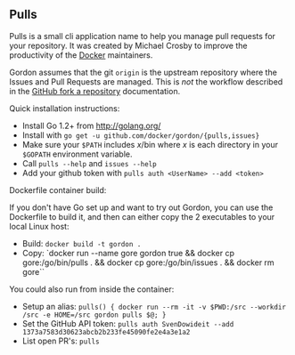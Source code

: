 ## Pulls

Pulls is a small cli application name to help you manage pull requests for your repository.
It was created by Michael Crosby to improve the productivity of the [Docker](https://docker.io) maintainers.

Gordon assumes that the git `origin` is the upstream repository where the Issues and Pull Requests are managed.
This is _not_ the workflow described in the [GitHub fork a repository](https://help.github.com/articles/fork-a-repo)
documentation.

Quick installation instructions:

* Install Go 1.2+ from http://golang.org/
* Install with `go get -u github.com/docker/gordon/{pulls,issues}`
* Make sure your `$PATH` includes *x*/bin where *x* is each directory in your `$GOPATH` environment variable.
* Call `pulls --help` and `issues --help`
* Add your github token with `pulls auth <UserName> --add <token>`

Dockerfile container build:

If you don't have Go set up and want to try out Gordon, you can use the Dockerfile to build it, and then
can either copy the 2 executables to your local Linux host:

- Build: `docker build -t gordon .`
- Copy: `docker run --name gore gordon true && docker cp gore:/go/bin/pulls . && docker cp gore:/go/bin/issues . && docker rm gore``

You could also run from inside the container:
- Setup an alias: `pulls() { docker run --rm -it -v $PWD:/src --workdir /src -e HOME=/src gordon pulls $@; }`
- Set the GitHub API token: `pulls auth SvenDowideit --add 1373a7583d30623abcb2b233fe45090fe2e4a3e1a2`
- List open PR's: `pulls`
